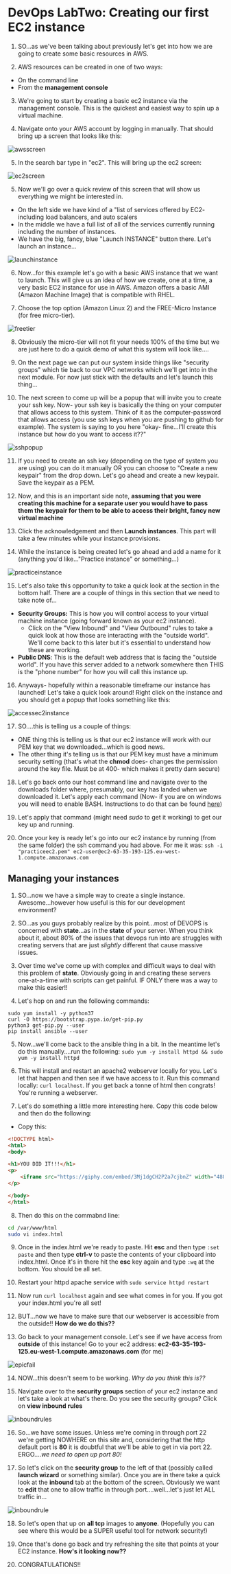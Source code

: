# DevOps LabTwo: Creating our first EC2 instance

1. SO...as we've been talking about previously let's get into how we are going to create some basic resources in AWS.

2. AWS resources can be created in one of two ways:

  * On the command line
  * From the **management console**

3. We're going to start by creating a basic ec2 instance via the management console. This is the quickest and easiest way to spin up a virtual machine.

4. Navigate onto your AWS account by logging in manually. That should bring up a screen that looks like this:

![awsscreen](../../images/awsscreen.png)

5. In the search bar type in "ec2". This will bring up the ec2 screen:

![ec2screen](../../images/ec2screen.png)

5. Now we'll go over a quick review of this screen that will show us everything we might be interested in.
  * On the left side we have kind of a "list of services offered by EC2- including load balancers, and auto scalers
  * In the middle we have a full list of all of the services currently running including the number of instances.
  * We have the big, fancy, blue "Launch INSTANCE" button there. Let's launch an instance...

  ![launchinstance](../images/launchinstance.png)

  6. Now...for this example let's go with a basic AWS instance that we want to launch. This will give us an idea of how we create, one at a time, a very basic EC2 instance for use in AWS. Amazon offers a basic AMI (Amazon Machine Image) that is compatible with RHEL.

  7. Choose the top option (Amazon Linux 2) and the FREE-Micro Instance (for free micro-tier).

  ![freetier](../images/freetier.png)

  8. Obviously the micro-tier will not fit your needs 100% of the time but we are just here to do a quick demo of what this system will look like....

  9. On the next page we can put our system inside things like "security groups" which tie back to our VPC networks which we'll get into in the next module. For now just stick with the defaults and let's launch this thing...

  10. The next screen to come up will be a popup that will invite you to create your ssh key.
  Now- your ssh key is basically the thing on your computer that allows access to this system. Think of it as the computer-password that allows access (you use ssh keys when you are pushing to github for example). The system is saying to you here "okay- fine...I'll create this instance but how do you want to access it??"

  ![sshpopup](../images/sshpopup.png)

  11. If you need to create an ssh key (depending on the type of system you are using) you can do it manually OR you can choose to "Create a new keypair" from the drop down. Let's go ahead and create a new keypair. Save the keypair as a PEM.

  12. Now, and this is an important side note, **assuming that you were creating this machine for a separate user you would have to pass them the keypair for them to be able to access their bright, fancy new virtual machine**

  13. Click the acknowledgement and then **Launch instances**. This part will take a few minutes while your instance provisions.

  14. While the instance is being created let's go ahead and add a name for it (anything you'd like..."Practice instance" or something...)

  ![practiceinstance](../images/practiceinstance.png)

  15. Let's also take this opportunity to take a quick look at the section in the bottom half. There are a couple of things in this section that we need to take note of...

  * **Security Groups:** This is how you will control access to your virtual machine instance (going forward known as your ec2 instance). 
      * Click on the "View Inbound" and "View Outbound" rules to take a quick look at how those are interacting with the "outside world". We'll come back to this later but it's essential to understand how these are working. 
  * **Public DNS**: This is the default web address that is facing the "outside world". If you have this server added to a network somewhere then THIS is the "phone number" for how you will call this instance up.

  16. Anyways- hopefully within a reasonable timeframe our instance has launched! Let's take a quick look around! Right click on the instance and you should get a popup that looks something like this:

  ![accessec2instance](../images/accessec2instance.png)

  17. SO....this is telling us a couple of things:
  
  * ONE thing this is telling us is that our ec2 instance will work with our PEM key that we downloaded...which is good news. 
  * The other thing it's telling us is that our PEM key must have a minimum security setting (that's what the **chmod** does- changes the permission around the key file. Must be at 400- which makes it pretty darn secure)

  18. Let's go back onto our host command line and navigate over to the downloads folder where, presumably, our key has landed when we downloaded it. Let's apply each command (Now- if you are on windows you will need to enable BASH. Instructions to do that can be found [here](https://stackoverflow.com/questions/36352627/how-to-enable-bash-in-windows-10-developer-preview))

  19. Let's apply that command (might need *sudo* to get it working) to get our key up and running. 

  20. Once your key is ready let's go into our ec2 instance by running (from the same folder) the ssh command you had above. For me it was: 
  `ssh -i "practiceec2.pem" ec2-user@ec2-63-35-193-125.eu-west-1.compute.amazonaws.com`

  ## Managing your instances

  1. SO...now we have a simple way to create a single instance. Awesome...however how useful is this for our development environment? 

  2. SO...as you guys probably realize by this point...most of DEVOPS is concerned with **state**...as in the **state** of your server. When you think about it, about 80% of the issues that devops run into are struggles with creating servers that are just *slightly* different that cause massive issues. 

  3. Over time we've come up with complex and difficult ways to deal with this problem of **state**. Obviously going in and creating these servers one-at-a-time with scripts can get painful. IF ONLY there was a way to make this easier!!

  4. Let's hop on and run the following commands: 

  ```
  sudo yum install -y python37
  curl -O https://bootstrap.pypa.io/get-pip.py
  python3 get-pip.py --user
  pip install ansible --user
  ```

  5. Now...we'll come back to the ansible thing in a bit. In the meantime let's do this manually....run the following: `sudo yum -y install httpd && sudo yum -y install httpd`

  6. This will install and restart an apache2 webserver locally for you. Let's let that happen and then see if we have access to it. Run this command locally: `curl localhost`. If you get back a tonne of html then congrats! You're running a webserver. 

  7. Let's do something a little more interesting here. Copy this code below and then do the following: 

* Copy this:
```html
<!DOCTYPE html>
<html>
<body>

<h1>YOU DID IT!!!</h1>
<p>
    <iframe src="https://giphy.com/embed/3Mj1dgCH2P2a7cjbnZ" width="480" height="480" frameBorder="0" class="giphy-embed" allowFullScreen></iframe><p><a href="https://giphy.com/gifs/beer-cheers-guinness-3Mj1dgCH2P2a7cjbnZ">via GIPHY</a></p>
</p>

</body>
</html>
```

8. Then do this on the commabnd line:

```bash
cd /var/www/html
sudo vi index.html
```

9. Once in the index.html we're ready to paste. Hit **esc** and then type `:set paste` and then type **ctrl-v** to paste the contents of your clipboard into index.html. Once it's in there hit the **esc** key again and type `:wq` at the bottom. You should be all set.

10. Restart your httpd apache service with `sudo service httpd restart`

11. Now run `curl localhost` again and see what comes in for you. If you got your index.html you're all set! 

12. BUT...now we have to make sure that our webserver is accessible from the outside!! **How do we do this??**

13. Go back to your management console. Let's see if we have access from **outside** of this instance! Go to your ec2 address: **ec2-63-35-193-125.eu-west-1.compute.amazonaws.com** (for me)

![epicfail](../images/epicfail.jpg)

14. NOW...this doesn't seem to be working. *Why do you think this is??*

15. Navigate over to the **security groups** section of your ec2 instance and let's take a look at what's there. Do you see the security groups? Click on **view inbound rules**

![inboundrules](../images/inboundrules.png)

16. So...we have some issues. Unless we're coming in through port 22 we're getting NOWHERE on this site and, considering that the http default port is **80** it is doubtful that we'll be able to get in via port 22. ERGO....*we need to open up port 80!*

17. So let's click on the **security group** to the left of that (possibly called **launch wizard** or something similar). Once you are in there take a quick look at the **inbound** tab at the bottom of the screen. Obviously we want to **edit** that one to allow traffic in through port....well...let's just let ALL traffic in...

![inboundrule](../images/inboundrule.png)

18. So let's open that up on **all tcp** images to **anyone**.
(Hopefully you can see where this would be a SUPER useful tool for network security!)

19. Once that's done go back and try refreshing the site that points at your EC2 instance. **How's it looking now??**

20. CONGRATULATIONS!!


